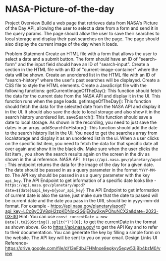# NASA-Picture-of-the-day

Project Overview
Build a web page that retrieves data from NASA's Picture of the Day API, allowing the user to select a date from a form and send it in the query params. The page should allow the user to save their searches to local storage and display their past searches on the page. The page should also display the current image of the day when it loads.

Problem Statement
Create an HTML file with a form that allows the user to select a date and a submit button. The form should have an ID of "search-form" and the input field should have an ID of "search-input".
Create a section in the HTML file with an ID of "current-image-container" where the data will be shown.
Create an unordered list in the HTML file with an ID of "search-history" where the user's past searches will be displayed.
Create a CSS file to style the HTML elements.
Create a JavaScript file with the following functions:
getCurrentImageOfTheDay(): This function should fetch the data for the current date from the NASA API and display it in the UI. This function runs when the page loads.
getImageOfTheDay(): This function should fetch the data for the selected date from the NASA API and display it in the UI. It should also save the date to local storage and also show it in the search history unordered list.
saveSearch(): This function should save a date to local storage. As shown in the recording, you need to just save the dates in an array.
addSearchToHistory(): This function should add the date to the search history list in the Ui. You need to get the searches array from localstorage and display it as an unordered list in the ui. When a user clicks on the specific list item, you need to fetch the data for that specific date all over again and show it in the black div.
Make sure when the user clicks the list item , you show the search results again on the screen in the div as shown in the ui reference.
NASA API
``` https://api.nasa.gov/planetary/apod``` : This endpoint returns the data for the image of the day for a given date. The date should be passed in as a query parameter in the format ``` YYYY-MM-DD ```. The API key should be passed in as a query parameter with the key `api_key`.
The API Endpoint to get information of a specific date looks like - ``` https://api.nasa.gov/planetary/apod?date=${date}&api_key=${your_api_key} ```
The API Endpoint to get information of current date is also the same, just make sure that the date to passed will be current date and the date you pass in the URL should be in yyyy-mm-dd format.
For example - https://api.nasa.gov/planetary/apod?api_key=LCc8yC3V8qH2zpKDNlqx2G9jEKIw2kwPOhuNCX2a&date=2023-03-30
Hint: You can use ``` const currentDate = new Date().toISOString().split("T")[0]; ``` to get the currentDate in the format as shown above.
Go to https://api.nasa.gov/ to get the API Key and to refer to their documentation. You can generate the key by filling a simple form on the website. The API key will be sent to you on your email.
Design Links
UI Reference- https://drive.google.com/file/d/13eFdbJFHMnoe9egkyv5eqw53jBb4bzM0/view
